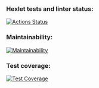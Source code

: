 ### Hexlet tests and linter status:
[![Actions Status](https://github.com/magdeevd/python-project-50/actions/workflows/hexlet-check.yml/badge.svg)](https://github.com/magdeevd/python-project-50/actions)

### Maintainability:
[![Maintainability](https://api.codeclimate.com/v1/badges/cfc747b8cdaa99a10eab/maintainability)](https://codeclimate.com/github/magdeevd/python-project-50/maintainability)

### Test coverage:
[![Test Coverage](https://api.codeclimate.com/v1/badges/cfc747b8cdaa99a10eab/test_coverage)](https://codeclimate.com/github/magdeevd/python-project-50/test_coverage)
